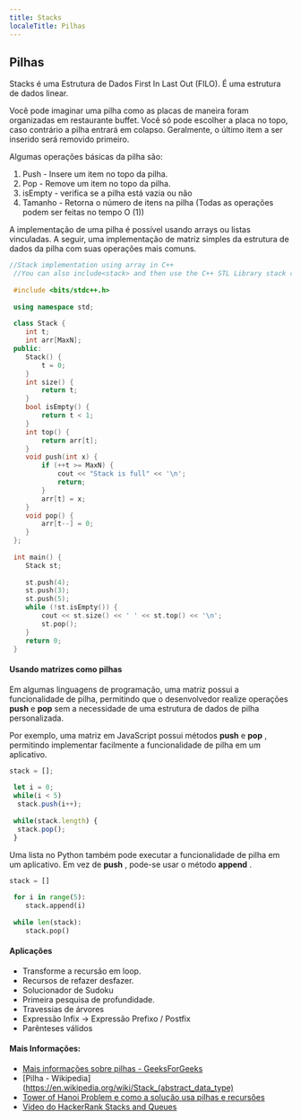 ```yaml
---
title: Stacks
localeTitle: Pilhas
---
```

## Pilhas

Stacks é uma Estrutura de Dados First In Last Out (FILO). É uma estrutura de dados linear.

Você pode imaginar uma pilha como as placas de maneira foram organizadas em restaurante buffet. Você só pode escolher a placa no topo, caso contrário a pilha entrará em colapso. Geralmente, o último item a ser inserido será removido primeiro.

Algumas operações básicas da pilha são:

1.  Push - Insere um item no topo da pilha.
2.  Pop - Remove um item no topo da pilha.
3.  isEmpty - verifica se a pilha está vazia ou não
4.  Tamanho - Retorna o número de itens na pilha (Todas as operações podem ser feitas no tempo O (1))

A implementação de uma pilha é possível usando arrays ou listas vinculadas. A seguir, uma implementação de matriz simples da estrutura de dados da pilha com suas operações mais comuns.

```C++
//Stack implementation using array in C++ 
 //You can also include<stack> and then use the C++ STL Library stack class. 
 
 #include <bits/stdc++.h> 
 
 using namespace std; 
 
 class Stack { 
    int t; 
    int arr[MaxN]; 
 public: 
    Stack() { 
        t = 0; 
    } 
    int size() { 
        return t; 
    } 
    bool isEmpty() { 
        return t < 1; 
    } 
    int top() { 
        return arr[t]; 
    } 
    void push(int x) { 
        if (++t >= MaxN) { 
            cout << "Stack is full" << '\n'; 
            return; 
        } 
        arr[t] = x; 
    } 
    void pop() { 
        arr[t--] = 0; 
    } 
 }; 
 
 int main() { 
    Stack st; 
 
    st.push(4); 
    st.push(3); 
    st.push(5); 
    while (!st.isEmpty()) { 
        cout << st.size() << ' ' << st.top() << '\n'; 
        st.pop(); 
    } 
    return 0; 
 } 
```

#### Usando matrizes como pilhas

Em algumas linguagens de programação, uma matriz possui a funcionalidade de pilha, permitindo que o desenvolvedor realize operações **push** e **pop** sem a necessidade de uma estrutura de dados de pilha personalizada.

Por exemplo, uma matriz em JavaScript possui métodos **push** e **pop** , permitindo implementar facilmente a funcionalidade de pilha em um aplicativo.

```js
stack = []; 
 
 let i = 0; 
 while(i < 5) 
  stack.push(i++); 
 
 while(stack.length) { 
  stack.pop(); 
 } 
```

Uma lista no Python também pode executar a funcionalidade de pilha em um aplicativo. Em vez de **push** , pode-se usar o método **append** .

```python
stack = [] 
 
 for i in range(5): 
    stack.append(i) 
 
 while len(stack): 
    stack.pop() 
```

#### Aplicações

*   Transforme a recursão em loop.
*   Recursos de refazer desfazer.
*   Solucionador de Sudoku
*   Primeira pesquisa de profundidade.
*   Travessias de árvores
*   Expressão Infix -> Expressão Prefixo / Postfix
*   Parênteses válidos

#### Mais Informações:

*   [Mais informações sobre pilhas - GeeksForGeeks](http://www.geeksforgeeks.org/stack-data-structure/)
*   [Pilha - Wikipedia](https://en.wikipedia.org/wiki/Stack_(abstract_data_type)
*   [Tower of Hanoi Problem e como a solução usa pilhas e recursões](https://en.wikipedia.org/wiki/Tower_of_Hanoi)
*   [Vídeo do HackerRank Stacks and Queues](https://www.youtube.com/watch?v=wjI1WNcIntg)